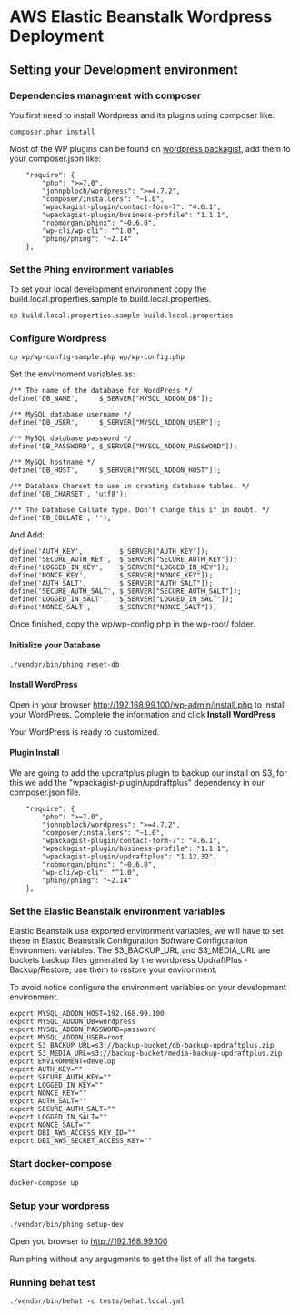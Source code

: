 # AWS Elastic Beanstalk Wordpress Deployment

## Setting your Development environment

### Dependencies managment with composer

You first need to install Wordpress and its plugins using composer like:

```
composer.phar install
```

Most of the WP plugins can be found on [wordpress packagist](https://wpackagist.org/), add them to your composer.json like:

```
    "require": {
        "php": ">=7.0",
        "johnpbloch/wordpress": ">=4.7.2",
        "composer/installers": "~1.0",
        "wpackagist-plugin/contact-form-7": "4.6.1",
        "wpackagist-plugin/business-profile": "1.1.1",
        "robmorgan/phinx": "~0.6.0",
        "wp-cli/wp-cli": "^1.0",
        "phing/phing": "~2.14"
    },
```

### Set the Phing environment variables

To set your local development environment copy the build.local.properties.sample to build.local.properties.

```
cp build.local.properties.sample build.local.properties
``` 

### Configure Wordpress

```
cp wp/wp-config-sample.php wp/wp-config.php 
```
Set the envirnoment variables as:

```
/** The name of the database for WordPress */
define('DB_NAME',     $_SERVER["MYSQL_ADDON_DB"]);

/** MySQL database username */
define('DB_USER',     $_SERVER["MYSQL_ADDON_USER"]);

/** MySQL database password */
define('DB_PASSWORD', $_SERVER["MYSQL_ADDON_PASSWORD"]);

/** MySQL hostname */
define('DB_HOST',     $_SERVER["MYSQL_ADDON_HOST"]);

/** Database Charset to use in creating database tables. */
define('DB_CHARSET', 'utf8');

/** The Database Collate type. Don't change this if in doubt. */
define('DB_COLLATE', '');
```

And Add:

```
define('AUTH_KEY',         $_SERVER["AUTH_KEY"]);
define('SECURE_AUTH_KEY',  $_SERVER["SECURE_AUTH_KEY"]);
define('LOGGED_IN_KEY',    $_SERVER["LOGGED_IN_KEY"]);
define('NONCE_KEY',        $_SERVER["NONCE_KEY"]);
define('AUTH_SALT',        $_SERVER["AUTH_SALT"]);
define('SECURE_AUTH_SALT', $_SERVER["SECURE_AUTH_SALT"]);
define('LOGGED_IN_SALT',   $_SERVER["LOGGED_IN_SALT"]);
define('NONCE_SALT',       $_SERVER["NONCE_SALT"]);
```

Once finished, copy the wp/wp-config.php in the wp-root/ folder.
 
#### Initialize your Database

```
./vendor/bin/phing reset-db
```

#### Install WordPress

Open in your browser http://192.168.99.100/wp-admin/install.php to install your WordPress.
Complete the information and click **Install WordPress**

Your WordPress is ready to customized.

#### Plugin Install

We are going to add the updraftplus plugin to backup our install on S3, for this we add the "wpackagist-plugin/updraftplus" dependency in our composer.json file.

```
    "require": {
        "php": ">=7.0",
        "johnpbloch/wordpress": ">=4.7.2",
        "composer/installers": "~1.0",
        "wpackagist-plugin/contact-form-7": "4.6.1",
        "wpackagist-plugin/business-profile": "1.1.1",
        "wpackagist-plugin/updraftplus": "1.12.32",
        "robmorgan/phinx": "~0.6.0",
        "wp-cli/wp-cli": "^1.0",
        "phing/phing": "~2.14"
    },
```



















### Set the Elastic Beanstalk environment variables

Elastic Beanstalk use exported environment variables, we will have to set these in Elastic Beanstalk Configuration Software Configuration Environment variables.
The S3_BACKUP_URL and S3_MEDIA_URL are buckets backup files generated by the wordpress UpdraftPlus - Backup/Restore, use them to restore your environment.

To avoid notice configure the environment variables on your development environment.

```
export MYSQL_ADDON_HOST=192.168.99.100
export MYSQL_ADDON_DB=wordpress
export MYSQL_ADDON_PASSWORD=password
export MYSQL_ADDON_USER=root
export S3_BACKUP_URL=s3://backup-bucket/db-backup-updraftplus.zip
export S3_MEDIA_URL=s3://backup-bucket/media-backup-updraftplus.zip
export ENVIRONMENT=develop
export AUTH_KEY=""
export SECURE_AUTH_KEY=""
export LOGGED_IN_KEY=""
export NONCE_KEY=""
export AUTH_SALT=""
export SECURE_AUTH_SALT=""
export LOGGED_IN_SALT=""
export NONCE_SALT=""
export DBI_AWS_ACCESS_KEY_ID=""
export DBI_AWS_SECRET_ACCESS_KEY=""
```

### Start docker-compose

```
docker-compose up
```

### Setup your wordpress

```
./vendor/bin/phing setup-dev
```

Open you browser to http://192.168.99.100

Run phing without any argugments to get the list of all the targets. 

### Running behat test

```
./vendor/bin/behat -c tests/behat.local.yml
```
